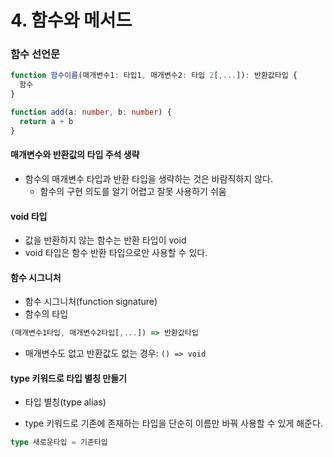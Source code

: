 # 4. 함수와 메서드

### 함수 선언문

```typescript
function 함수이름(매개변수1: 타입1, 매개변수2: 타입 2[,...]): 반환값타입 {
  함수
}
```

```typescript
function add(a: number, b: number) {
  return a + b
}
```

#### 매개변수와 반환값의 타입 주석 생략

- 함수의 매개변수 타입과 반환 타입을 생략하는 것은 바람직하지 않다.
  - 함수의 구현 의도를 알기 어렵고 잘못 사용하기 쉬움

#### void 타입

- 값을 반환하지 않는 함수는 반환 타입이 void
- void 타입은 함수 반환 타입으로만 사용할 수 있다.

#### 함수 시그니처

- 함수 시그니처(function signature)
- 함수의 타입

```typescript
(매개변수1타입, 매개변수2타입[,...]) => 반환값타입
```

- 매개변수도 없고 반환값도 없는 경우: `() => void`

#### type 키워드로 타입 별칭 만들기

- 타입 별칭(type alias)

- type 키워드로 기존에 존재하는 타입을 단순히 이름만 바꿔 사용할 수 있게 해준다.

```typescript
type 새로운타입 = 기존타입
```

